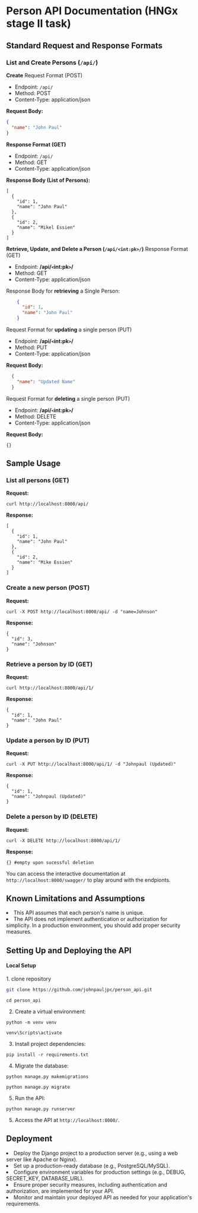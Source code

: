 # Person API Documentation (HNGx stage II task)

## Standard Request and Response Formats

### List and Create Persons (`/api/`)

**Create** Request Format (POST)
- Endpoint: `/api/`
- Method: POST
- Content-Type: application/json

**Request Body:**

```json
{
  "name": "John Paul"
}

```

**Response Format (GET)**
- Endpoint: `/api/`
- Method: GET
- Content-Type: application/json

<b>Response Body (List of Persons):</b>

```
[
  {
    "id": 1,
    "name": "John Paul"
  },
  {
    "id": 2,
    "name": "Mikel Essien"
  }
]

```

**Retrieve, Update, and Delete a Person (`/api/<int:pk>/`)**
Response Format (GET)
- Endpoint: **/api/<code><</code>int:pk<code>></code>/**
- Method: GET
- Content-Type: application/json


Response Body for **retrieving** a Single Person:
```json
    {
      "id": 1,
      "name": "John Paul"
    }
```


Request Format for **updating** a single person (PUT)
- Endpoint: **/api/<code><</code>int:pk<code>></code>/**
- Method: PUT 
- Content-Type: application/json 


<b>Request Body:</b>
```json
  {
    "name": "Updated Name"
  }
```

Request Format for **deleting** a single person (PUT)
- Endpoint: **/api/<code><</code>int:pk<code>></code>/**
- Method: DELETE
- Content-Type: application/json


<b>Request Body:</b>
```
{}
```


<h2>Sample Usage</h2>
<h3>List all persons (GET)</h3>
<b>Request:</b>

```
curl http://localhost:8000/api/
```
<b>Response:</b>
```
[
  {
    "id": 1,
    "name": "John Paul"
  },
  {
    "id": 2,
    "name": "Mike Essien"
  }
]
```

<h3>Create a new person (POST)</h3>
<b>Request:</b>

```
curl -X POST http://localhost:8000/api/ -d "name=Johnson"
```
<b>Response:</b>

```
{
  "id": 3,
  "name": "Johnson"
}
```

<h3>Retrieve a person by ID (GET)</h3>
<b>Request:</b>

```
curl http://localhost:8000/api/1/
```

<b>Response:</b>

```
{
  "id": 1,
  "name": "John Paul"
}
```

<h3>Update a person by ID (PUT)</h3>
<b>Request:</b>

```
curl -X PUT http://localhost:8000/api/1/ -d "Johnpaul (Updated)"
```

<b>Response:</b>

```
{
  "id": 1,
  "name": "Johnpaul (Updated)"
}
```

<h3>Delete a person by ID (DELETE)</h3>
<b>Request:</b>

```
curl -X DELETE http://localhost:8000/api/1/
```

<b>Response:</b>

```
{} #empty upon sucessful deletion
```

You can access the interactive documentation at `http://localhost:8000/swagger/` to play around with the endpionts.<br>

<h2> Known Limitations and Assumptions </h2>
<li> This API assumes that each person's name is unique.</li>
<li> The API does not implement authentication or authorization for simplicity. In a production environment, you should add proper security measures.</li>

<h2> Setting Up and Deploying the API </h2>

<h4> Local Setup </h4>
1. clone repository

```bash
git clone https://github.com/johnpauljpc/person_api.git
```

```
cd person_api
```

2. Create a virtual environment:
```
python -m venv venv 
```
```
venv\Scripts\activate
```

3. Install project dependencies:
```
pip install -r requirements.txt
```
4. Migrate the database:
```
python manage.py makemigrations
```
```
python manage.py migrate
```
5. Run the API:
```
python manage.py runserver
```
5. Access the API at `http://localhost:8000/`.

## Deployment
<li>Deploy the Django project to a production server (e.g., using a web server like Apache or Nginx).</li>
<li>Set up a production-ready database (e.g., PostgreSQL/MySQL).</li>
<li>Configure environment variables for production settings (e.g., DEBUG, SECRET_KEY, DATABASE_URL).</li>
<li>Ensure proper security measures, including authentication and authorization, are implemented for your API.</li>
<li>Monitor and maintain your deployed API as needed for your application's requirements.</li>
